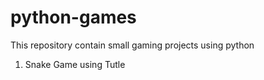# python-games

This repository contain small gaming projects using python

1. Snake Game using Tutle
